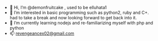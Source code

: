 - 👋 Hi, I’m @demonfruitcake , used to be elluhata1
- 👀 I’m interested in basic programming such as python2, ruby and C+. had to take a break and now looking forward to get back into it.
- 🌱 I’m currently learning nodejs and re-familiarizing myself with php and python
- 📫 revengeancex02@gmail.com

<!---
demonfruitcake/demonfruitcake is a ✨ special ✨ repository because its `README.md` (this file) appears on your GitHub profile.
You can click the Preview link to take a look at your changes.
--->
